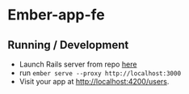 # Ember-app-fe

## Running / Development

* Launch Rails server from repo [here](https://github.com/sidwatal/ember-app)
* run `ember serve --proxy http://localhost:3000`
* Visit your app at [http://localhost:4200/users](http://localhost:4200/users).


